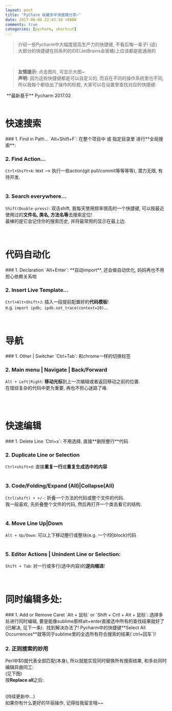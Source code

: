 ```yaml
---   
layout: post   
title: "PyCharm 收藏多年快捷键分享~"   
date: 2017-06-06 22:43:18 +0800   
comments: true   
categories: [pycharm, shortcut]   
---   
```


> 介绍一些Pycharm中大幅度提高生产力的快捷键, 不看后悔一辈子! (逃)      
大部分的快捷键在同系列的IDE(JetBrains全家桶)上应该都是能通用的     
<img style="max-height:300px" class="lazy" data-original="/images/blog/170606_pycharm_shortcut/license-min.png">     
<!--more-->   
<br><br>     

> **友情提示:** 点击图片, 可显示大图~     
**声明:** 因为这些快捷键都是可以自定义的, 而且在不同的操作系统里也不同, 所以我每个都给出了操作的标题, 大家可以在设置里查找对应的快捷键:    
<img style="max-height:200px" class="lazy" data-original="/images/blog/170606_pycharm_shortcut/declare.png">       
**最新基于** Pycharm 2017.02
<br><br>

# 快速搜索
<p></p>
### 1. Find in Path...
`Alt+Shift+F`: 在整个项目中 或 指定目录里 进行**全局搜索**:      
<img style="max-height:300px" class="lazy" data-original="/images/blog/170606_pycharm_shortcut/0.png">       
<br>

### 2. Find Action...
`Ctrl+Shift+A`: text --> 执行一些action(git pull/commit等等等等), 潜力无限, 有待开发.   
<img style="max-height:300px" class="lazy" data-original="/images/blog/170606_pycharm_shortcut/2.png">       
<br>

### 3. Search everywhere...
`Shift(Double-press)`: 双击shift, 我每天使用频率很高的一个快捷键, 可以按最近使用过的**文件名, 类名, 方法名等**去搜索定位!    
最棒的是它会记住你的搜索历史, 并将最常用的显示在最上边.      
<img style="max-height:400px" class="lazy" data-original="/images/blog/170606_pycharm_shortcut/4.png">     
<br><br>


# 代码自动化
<p></p>
### 1. Declaration
`Alt+Enter`: **自动import**, 还会做自动优化, 妈妈再也不用担心依赖关系啦    
<img style="max-height:200px" class="lazy" data-original="/images/blog/170606_pycharm_shortcut/3.png">     
<br>

### 2. Insert Live Template...
`Ctrl+Alt+Shift+J`: 插入一段提前配置好的**代码模板**!    
e.g. `import ipdb; ipdb.set_trace(context=20)`...      
<img style="max-height:250px" class="lazy" data-original="/images/blog/170606_pycharm_shortcut/5.png">     
<br><br>


# 导航
<p></p>
### 1. Other | Switcher
`Ctrl+Tab`: 和chrome一样的切换标签      
<br>

### 2. Main menu | Navigate | Back/Forward
`Alt + Left|Right`: **移动光标**到上一次编辑或者返回移动之前的位置.   
在错综复杂的代码中更为重要, 再也不担心迷路了咯.   
<br>

<br>


# 快速编辑
<p></p>
### 1. Delete Line
`Ctrl+x`: 不用选择, 直接**删除整行**代码   
<br>

### 2. Duplicate Line or Selection
`Ctrl+shift+d`: 直接**重复一行**或**重复生成选中的内容**   
<br>

### 3. Code/Folding/Expand (All)|Collapse(All)
`Ctrl(shift) + +/-`: 折叠一个方法的代码或整个文件的代码.    
我一般喜欢, 先折叠整个文件的代码, 然后再打开一个类去看它的结构.      
<br>
    
### 4. Move Line Up|Down
`Alt + Up/Down`: 可以上下移动整行或整块(e.g. 一个if的block)代码   
<br>

### 5. Editor Actions | Unindent Line or Selection: 
`Shift + Tab`: 对一行或多行(选中内容)的**逆向缩进**!   
<br><br>


# 同时编辑多处: 
<p></p>
### 1. Add or Remove Caret
`Alt + 鼠标` or `Shift + Crtl + Alt + 鼠标`: 选择多处进行同时编辑, 要是能像sublime那样alt+enter直接选中所有的查找结果就好了(已解决, 见下一条).      
<img style="max-height:250px" class="lazy" data-original="/images/blog/170606_pycharm_shortcut/6.png">     
找到解决办法了!    
Pycharm中的快捷键**Select All Occurrences**就等同于sublime里的全选所有符合搜索的结果(`ctrl+回车`)!    
<br>

### 2. 正则搜索的妙用
Perl中$0就代表全部匹配(本身), 所以就能实现同时替换所有搜索结果, 和多处同时编辑异曲同工:          
(见下图)   
<img style="max-height:250px" class="lazy" data-original="/images/blog/170606_pycharm_shortcut/7_1.png">   
按**Replace all**之后:     
<img style="max-height:250px" class="lazy" data-original="/images/blog/170606_pycharm_shortcut/7_2.png">     
<br>


(持续更新中...)   
如果你有什么更好的华丽操作, 记得给我留言哦~~   

